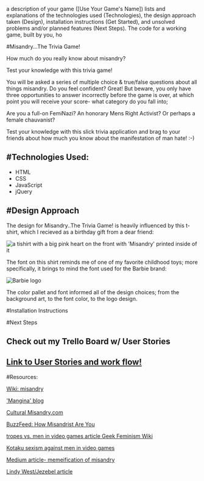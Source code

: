 a description of your game ([Use Your Game's Name])
lists and explanations of the technologies used (Technologies),
the design approach taken (Design),
installation instructions (Get Started), and
unsolved problems and/or planned features (Next Steps).
The code for a working game, built by you, ho

#Misandry...The Trivia Game!

How much do you really know about misandry? 

Test your knowledge with this trivia game! 

You will be asked a series of multiple choice & true/false questions about all things misandry. Do you feel confident? Great! But beware, you only have three opportunities to answer incorrectly before the game is over, at which point you will receive your score- what category do you fall into;

Are you a full-on FemiNazi? An honorary Mens Right Activist? Or perhaps a female chauvanist?

Test your knowledge with this slick trivia application and brag to your friends about how much you know about the manifestation of man hate! :-)

#Technologies Used:
---
- HTML
- CSS
- JavaScript
- jQuery

#Design Approach
---
The design for Misandry..The Trivia Game! is heavily influenced by this t-shirt, which I recieved as a birthday gift from a dear friend: 

![a tishirt with a big pink heart on the front with 'Misandry' printed inside of it](file:///Users/claire/code/Project01_MisandryTrivia/assets/tee%20logo.jpg)

The font on this shirt reminds me of one of my favorite childhood toys; more specifically, it brings to mind the font used for the Barbie brand:

![Barbie logo](file:///Users/claire/code/Project01_MisandryTrivia/assets/barbie.font.png)


The color pallet and font informed all of the design choices; from the background art, to the font color, to the logo design.

#Installation Instructions

#Next Steps


## Check out my Trello Board w/ User Stories
[Link to User Stories and work flow!](https://trello.com/b/vB8o3tY8)
---

#Resources:

[Wiki: misandry](https://en.wikipedia.org/wiki/Misandry)

['Mangina' blog](http://www.wehuntedthemammoth.com/)

[Cultural Misandry.com](http://www.cultural-misandry.com/feminism-the-hate-group-2/)

[BuzzFeed: How Misandrist Are You](http://www.buzzfeed.com/hnigatu/how-misandrist-are-you#.xamv1KWpV)

[tropes vs. men in video games article Geek Feminism Wiki](http://geekfeminism.wikia.com/wiki/Tropes_vs._Men_in_Videogames)

[Kotaku sexism against men in video games](http://kotaku.com/5918217/these-guys-made-a-list-about-sexism-against-men-in-video-games-are-they-trolling)

[Medium article- memeification of misandry](https://medium.com/matter/the-meme-ification-of-misandry-3b0c95ad51f5#.bjlvttyt8)

[Lindy West/Jezebel article](http://jezebel.com/5992479/if-i-admit-that-hating-men-is-a-thing-will-you-stop-turning-it-into-a-self-fulfilling-prophecy)



